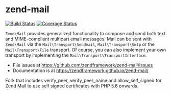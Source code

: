 # zend-mail

[![Build Status](https://secure.travis-ci.org/zendframework/zend-mail.svg?branch=master)](https://secure.travis-ci.org/zendframework/zend-mail)
[![Coverage Status](https://coveralls.io/repos/zendframework/zend-mail/badge.svg?branch=master)](https://coveralls.io/r/zendframework/zend-mail?branch=master)

`Zend\Mail` provides generalized functionality to compose and send both text and
MIME-compliant multipart email messages. Mail can be sent with `Zend\Mail` via
the `Mail\Transport\Sendmail`, `Mail\Transport\Smtp` or the `Mail\Transport\File`
transport. Of course, you can also implement your own transport by implementing
the `Mail\Transport\TransportInterface`.

- File issues at https://github.com/zendframework/zend-mail/issues
- Documentation is at https://zendframework.github.io/zend-mail/

Fork that includes verify_peer, verify_peer_name and allow_self_signed for Zend Mail to use self signed certificates with PHP 5.6 onwards.
